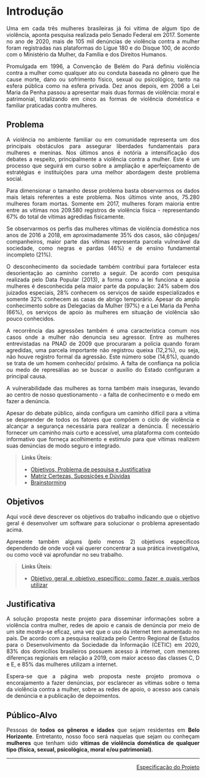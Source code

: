 <div align="justify">

# Introdução

Uma em cada três mulheres brasileiras já foi vítima de algum tipo de violência, aponta pesquisa realizada pelo Senado Federal em 2017. Somente no ano de 2020, mais de 105 mil denúncias de violência contra a mulher foram registradas nas plataformas do Ligue 180 e do Disque 100, de acordo com o Ministério da Mulher, da Família e dos Direitos Humanos.

Promulgada em 1996, a Convenção de Belém do Pará definiu violência contra a mulher como qualquer ato ou conduta baseada no gênero que lhe cause morte, dano ou sofrimento físico, sexual ou psicológico, tanto na esfera pública como na esfera privada. Dez anos depois, em 2006 a Lei Maria da Penha passou a apresentar mais duas formas de violência: moral e patrimonial, totalizando em cinco as formas de violência doméstica e familiar praticadas contra mulheres.

## Problema
 
A violência no ambiente familiar ou em comunidade representa um dos principais obstáculos para assegurar liberdades fundamentais para mulheres e meninas. Nos últimos anos é notória a intensificação dos debates a respeito, principalmente a violência contra a mulher. Este é um processo que seguirá em curso sobre a ampliação e aperfeiçoamento de estratégias e instituições para uma melhor abordagem deste problema social. 

Para dimensionar o tamanho desse problema basta observarmos os dados mais letais referentes a este problema. Nos últimos vinte anos, 75.280 mulheres foram  mortas. Somente em 2017, mulheres foram maioria entre entre as vítimas nos 209.580 registros de violência física - representando 67% do total de vítimas agredidas fisicamente.

Se observarmos os perfis das mulheres vítimas de violência doméstica nos anos de 2016 a 2018, em aproximadamente 35% dos casos, são cônjuges/ companheiros, maior parte das vítimas representa parcela vulnerável da sociedade, como negras e pardas (46%) e de ensino fundamental incompleto (21%).

O desconhecimento da sociedade também contribui para fortalecer esta desorientação ao caminho correto a seguir. De  acordo  com pesquisa realizada pelo Data Popular (2013), a forma como a  lei funciona e apoia mulheres é desconhecida pela maior parte da população: 24% sabem dos juizados especiais, 28% conhecem os serviços de saúde especializados e somente 32% conhecem as casas de abrigo temporário. Apesar do amplo conhecimento sobre as Delegacias da Mulher (97%) e a Lei Maria da  Penha (66%), os serviços de apoio às mulheres em situação de  violência são pouco conhecidos.

A recorrência das agressões também é uma característica comum nos casos onde a mulher não denuncia seu agressor. Entre  as  mulheres  entrevistadas  na  PNAD  de  2009  que  procuraram  a  polícia  quando foram agredidas, uma parcela importante não registrou queixa (12,2%), ou seja,  não  houve  registro  formal  da agressão. Este número sobe (14,6%), quando se trata de um homem conhecido/ próximo. A falta de confiança na polícia ou medo de represálias ao se buscar o auxílio do Estado configuram a principal causa. 

A vulnerabilidade das mulheres as torna também mais inseguras, levando ao centro de nosso questionamento - a falta de conhecimento e o medo em fazer a denúncia. 

Apesar do debate público, ainda configura um caminho difícil para a vítima se desprender de todos os fatores que compõem o ciclo de violência e alcançar a segurança necessária para realizar a denúncia. É necessário fornecer um caminho mais curto e acessível, uma plataforma com conteúdo informativo que forneça acolhimento e estímulo para que vítimas realizem suas denúncias de modo seguro e integrado.


> **Links Úteis**:
> - [Objetivos, Problema de pesquisa e Justificativa](https://medium.com/@versioparole/objetivos-problema-de-pesquisa-e-justificativa-c98c8233b9c3)
> - [Matriz Certezas, Suposições e Dúvidas](https://medium.com/educa%C3%A7%C3%A3o-fora-da-caixa/matriz-certezas-suposi%C3%A7%C3%B5es-e-d%C3%BAvidas-fa2263633655)
> - [Brainstorming](https://www.euax.com.br/2018/09/brainstorming/)

## Objetivos

Aqui você deve descrever os objetivos do trabalho indicando que o objetivo geral é desenvolver um software para solucionar o problema apresentado acima. 

Apresente também alguns (pelo menos 2) objetivos específicos dependendo de onde você vai querer concentrar a sua prática investigativa, ou como você vai aprofundar no seu trabalho.
 
> **Links Úteis**:
> - [Objetivo geral e objetivo específico: como fazer e quais verbos utilizar](https://blog.mettzer.com/diferenca-entre-objetivo-geral-e-objetivo-especifico/)

## Justificativa

A solução proposta neste projeto para disseminar informações sobre a violência contra mulher, redes de apoio e canais de denúncia por meio de um site mostra-se eficaz, uma vez que o uso da internet tem aumentado no país. De acordo com a pesquisa realizada pelo Centro Regional de Estudos para o Desenvolvimento da Sociedade da Informação (CETIC) em 2020, 83% dos domicílios brasileiros possuem acesso à internet, com menores diferenças regionais em relação a 2019, com maior acesso das classes C, D e E, e 85% das mulheres utilizam a internet. 
 
Espera-se que a página web proposta neste projeto promova o encorajamento a fazer denúncias, por esclarecer as vítimas sobre o tema da violência contra a mulher, sobre as redes de apoio, o acesso aos canais de denúncia e a publicação de depoimentos.

## Público-Alvo

Pessoas de **todos os gêneros e idades** que sejam residentes em **Belo Horizonte**. Entretanto, nosso foco será naquelas que sejam ou conheçam **mulheres** que tenham sido **vítimas de violência doméstica de qualquer tipo (física, sexual, psicológica, moral e/ou patrimonial)**. 

 <hr>
 
 <p align="right"><a href="./02-Especificação do Projeto.md">Especificação do Projeto</a></p>
